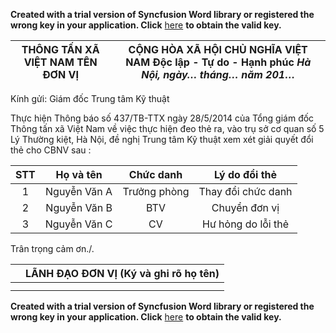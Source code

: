 **Created with a trial version of Syncfusion Word library or registered the wrong key in your application. Click** [here](https://www.syncfusion.com/account/claim-license-key?pl=ZmlsZWZvcm1hdHM=&vs=MjguMi43) **to obtain the valid key.**

|THÔNG TẤN XÃ VIỆT NAM **TÊN ĐƠN VỊ**   |**CỘNG HÒA XÃ HỘI CHỦ NGHĨA VIỆT NAM** **Độc lập \- Tự do \- Hạnh phúc**  *Hà Nội,  ngày…  tháng…   năm 201…*|
|:---:|:---:|




Kính gửi:  Giám đốc Trung tâm Kỹ thuật



Thực hiện Thông báo số 437/TB\-TTX ngày 28/5/2014 của Tổng giám đốc Thông tấn xã Việt Nam về việc thực hiện đeo thẻ ra, vào trụ sở cơ quan số 5 Lý Thường kiệt, Hà Nội, đề nghị Trung tâm Kỹ thuật xem xét giải quyết đổi thẻ cho CBNV sau :


|**STT**|**Họ và tên**|**Chức danh**|**Lý do đổi thẻ** |
|:---:|:---:|:---:|:---:|
|1|Nguyễn Văn A|Trưởng phòng|Thay đổi chức danh |
|2|Nguyễn Văn B|BTV|Chuyển đơn vị  |
|3|Nguyễn Văn C|CV|Hư hỏng do lỗi thẻ |




Trân trọng cảm ơn./.


|| **LÃNH ĐẠO ĐƠN VỊ** **(Ký và ghi rõ họ tên)**|
|:---|:---:|
|||
|||



**Created with a trial version of Syncfusion Word library or registered the wrong key in your application. Click** [here](https://www.syncfusion.com/account/claim-license-key?pl=ZmlsZWZvcm1hdHM=&vs=MjguMi43) **to obtain the valid key.**
